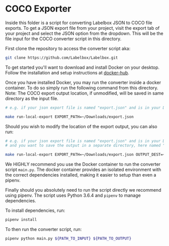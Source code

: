 # COCO Exporter

Inside this folder is a script for converting Labelbox JSON to COCO file exports. To get a JSON export file from your project, 
visit the export tab of your project and select the JSON option from the dropdown. This will be the file input for the COCO converter script in this directory. 

First clone the repository to access the converter script aka:
```sh
git clone https://github.com/Labelbox/Labelbox.git
```

To get started you'll want to download and install Docker on your desktop. 
Follow the installation and setup instructions at [docker-hub](https://www.docker.com/products/docker-desktop).

Once you have installed Docker, you may run the converter inside a docker container. To do so simply run the following command from this directory. 
Note: The COCO export output location, if unmodified, will be saved in same directory as the input file. 
```sh
# e.g. if your json export file is named "export.json" and is in your Downloads directory

make run-local-export EXPORT_PATH=~/Downloads/export.json
```

Should you wish to modify the location of the export output, you can also run:
```sh
# e.g. if your json export file is named "export.json" and is in your Downloads directory 
# and you want to save the output in a separate directory, here named "exports"

make run-local-export EXPORT_PATH=~/Downloads/export.json OUTPUT_DEST=~/Desktop/exports
```

We HIGHLY recommend you use the Docker container to run the converter script `main.py`. The docker container provides an isolated environment with the correct dependencies installed, making it easier to setup than even a pipenv.

Finally should you absolutely need to run the script directly we recommend using pipenv. The script uses Python 3.6.4 and `pipenv` to manage dependencies.
                                                                              
To install dependencies, run:
```sh
pipenv install
```

To then run the converter script, run: 
```sh
pipenv python main.py ${PATH_TO_INPUT} ${PATH_TO_OUTPUT}
```
